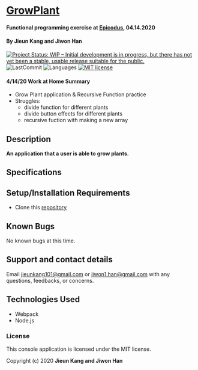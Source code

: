 # [GrowPlant](https://github.com/jieunkang-101/GrowPlant_FP.git)

#### Functional programming exercise at [Epicodus](https://www.epicodus.com/), 04.14.2020

#### By **Jieun Kang and Jiwon Han**

[![Project Status: WIP – Initial development is in progress, but there has not yet been a stable, usable release suitable for the public.](https://www.repostatus.org/badges/latest/wip.svg)](https://www.repostatus.org/#wip)
![LastCommit](https://img.shields.io/github/last-commit/jieunkang-101/GrowPlant_FP)
![Languages](https://img.shields.io/github/languages/top/jieunkang-101/GrowPlant_FP)
[![MIT license](https://img.shields.io/badge/License-MIT-orange.svg)](https://lbesson.mit-license.org/)

#### 4/14/20 Work at Home Summary
- Grow Plant application & Recursive Function practice
- Struggles:
  - divide function for different plants
  - divide button effects for different plants
  - recursive fuction with making a new array

## Description

**An application that a user is able to grow plants.**

## Specifications

<!-- Roman numerals are based on seven symbols:
| Characters | Scrabble Values | 
| :-------------     | :------------- | 
| I | 1 |
| V | 5 |
| X | 10 |
| L | 50 |
| C | 100 |
| D | 500 |
| M | 1,000 | -->

## Setup/Installation Requirements

- Clone this [repository](https://github.com/jiwon-seattle/Grow-Plant.git)

## Known Bugs

No known bugs at this time.

## Support and contact details

Email jieunkang101@gmail.com or jiwon1.han@gmail.com with any questions, feedbacks, or concerns.

## Technologies Used

- Webpack
- Node.js

### License

This console application is licensed under the MIT license.

Copyright (c) 2020 **Jieun Kang and Jiwon Han**
